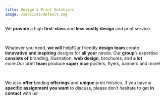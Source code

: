 ```yaml
---
title: Design & Print Solutions
image: /services/default.png
---
```


<meta name="keywords" content="Design and Print, business card design, letterhead printing, print cards online, print design, linocut designs , posters, flyers, banners">


<script type="application/ld+json">
{
  "@context" : "http://schema.org",
  "@type" : "Product",
  "name" : "Design & Print Solutions",
  "image" : "https://www.nvmpro.online/assets/images/logo.png",
  "description" : "We <STRONG>provide</STRONG> a high <STRONG>first-class</STRONG> and <STRONG>less costly</STRONG> <STRONG>design</STRONG> and print service.",
  "brand" : {
    "@type" : "Brand",
    "name" : "NVM"
  }
}
</script>


We **provide** a high **first-class** and **less costly** **design** and print service.

&nbsp;

Whatever you need, **we will** help\!Our friendly **design** **team** create **innovative** **and inspiring** designs for **all your** needs. Our **group**’s expertise **consists of** branding, illustration, **web** **design**, brochures, and **a lot** more.Our print **team** produce **super** **nice** posters, flyers, banners and more\!

&nbsp;

We also **offer** binding **offerings** and **unique** print finishes. If you have **a specific** **assignment** **you want** to discuss, please don’t hesitate to get **in contact** with us\!